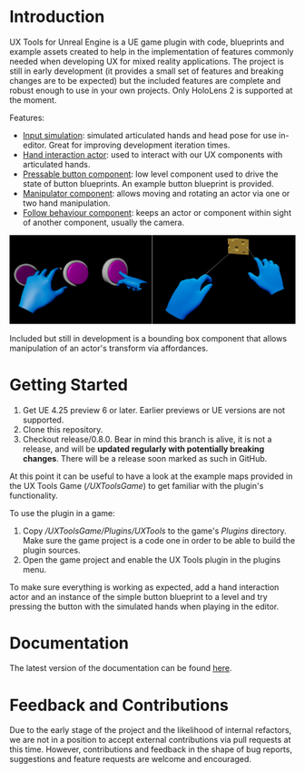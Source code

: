 # Introduction 

UX Tools for Unreal Engine is a UE game plugin with code, blueprints and example assets created to help in the implementation of features commonly needed when developing UX for mixed reality applications. The project is still in early development (it provides a small set of features and breaking changes are to be expected) but the included features are complete and robust enough to use in your own projects. Only HoloLens 2 is supported at the moment.

Features:
- [Input simulation](Docs/InputSimulation.md): simulated articulated hands and head pose for use in-editor. Great for improving development iteration times.
- [Hand interaction actor](Docs/HandInteraction.md): used to interact with our UX components with articulated hands.
- [Pressable button component](Docs/PressableButton.md): low level component used to drive the state of button blueprints. An example button blueprint is provided.
- [Manipulator component](Docs/Manipulator.md): allows moving and rotating an actor via one or two hand manipulation.
- [Follow behaviour component](Docs/FollowComponent.md): keeps an actor or component within sight of another component, usually the camera.

![Features](Docs/Images/Features.png)

Included but still in development is a bounding box component that allows manipulation of an actor's transform via affordances.

# Getting Started

1. Get UE 4.25 preview 6 or later. Earlier previews or UE versions are not supported.
1. Clone this repository.
1. Checkout release/0.8.0. Bear in mind this branch is alive, it is not a release, and will be **updated regularly with potentially breaking changes**. There will be a release soon marked as such in GitHub.

At this point it can be useful to have a look at the example maps provided in the UX Tools Game (_/UXToolsGame_) to get familiar with the plugin's functionality.

To use the plugin in a game:
1. Copy _/UXToolsGame/Plugins/UXTools_ to the game's _Plugins_ directory. Make sure the game project is a code one in order to be able to build the plugin sources.
2. Open the game project and enable the UX Tools plugin in the plugins menu.

To make sure everything is working as expected, add a hand interaction actor and an instance of the simple button blueprint to a level and try pressing the button with the simulated hands when playing in the editor.

# Documentation

The latest version of the documentation can be found [here](https://microsoft.github.io/MixedReality-UXTools-Unreal).

# Feedback and Contributions

Due to the early stage of the project and the likelihood of internal refactors, we are not in a position to accept external contributions via pull requests at this time. However, contributions and feedback in the shape of bug reports, suggestions and feature requests are welcome and encouraged.
